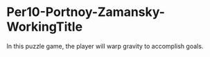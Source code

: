 Per10-Portnoy-Zamansky-WorkingTitle
===================================

In this puzzle game, the player will warp gravity to accomplish goals.
